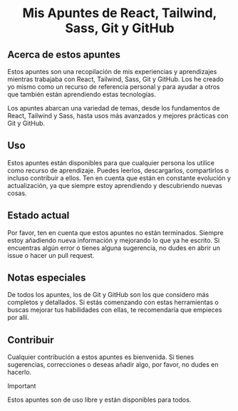 <h1 align="center"> Mis Apuntes de React, Tailwind, Sass, Git y GitHub </h1>

<h2>Acerca de estos apuntes</h2>

Estos apuntes son una recopilación de mis experiencias y aprendizajes mientras trabajaba con React, Tailwind, Sass, Git y GitHub. Los he creado yo mismo como un recurso de referencia personal y para ayudar a otros que también están aprendiendo estas tecnologías.

Los apuntes abarcan una variedad de temas, desde los fundamentos de React, Tailwind y Sass, hasta usos más avanzados y mejores prácticas con Git y GitHub.

<h2>Uso</h2>

Estos apuntes están disponibles para que cualquier persona los utilice como recurso de aprendizaje. Puedes leerlos, descargarlos, compartirlos o incluso contribuir a ellos. Ten en cuenta que están en constante evolución y actualización, ya que siempre estoy aprendiendo y descubriendo nuevas cosas.

<h2>Estado actual</h2>

Por favor, ten en cuenta que estos apuntes no están terminados. Siempre estoy añadiendo nueva información y mejorando lo que ya he escrito. Si encuentras algún error o tienes alguna sugerencia, no dudes en abrir un issue o hacer un pull request.

<h2>Notas especiales</h2>

De todos los apuntes, los de Git y GitHub son los que considero más completos y detallados. Si estás comenzando con estas herramientas o buscas mejorar tus habilidades con ellas, te recomendaría que empieces por allí.

<h2>Contribuir</h2>

Cualquier contribución a estos apuntes es bienvenida. Si tienes sugerencias, correcciones o deseas añadir algo, por favor, no dudes en hacerlo.


> [!IMPORTANT]  
> Estos apuntes son de uso libre y están disponibles para todos.
